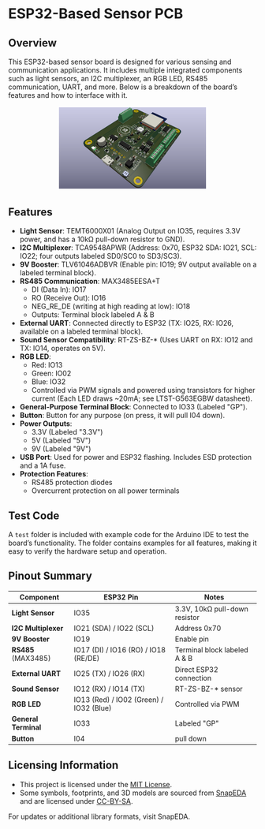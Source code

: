 # ESP32-Based Sensor PCB

## Overview
This ESP32-based sensor board is designed for various sensing and communication applications. It includes multiple integrated components such as light sensors, an I2C multiplexer, an RGB LED, RS485 communication, UART, and more. Below is a breakdown of the board’s features and how to interface with it.

<p align="center">
  <img src="https://github.com/blazjerman/ESP32-Based-Sensor-PCB/blob/main/pcb.png" width="300">
</p>

## Features
- **Light Sensor**: TEMT6000X01 (Analog Output on IO35, requires 3.3V power, and has a 10kΩ pull-down resistor to GND).
- **I2C Multiplexer**: TCA9548APWR (Address: 0x70, ESP32 SDA: IO21, SCL: IO22; four outputs labeled SD0/SC0 to SD3/SC3).
- **9V Booster**: TLV61046ADBVR (Enable pin: IO19; 9V output available on a labeled terminal block).
- **RS485 Communication**: MAX3485EESA+T
  - DI (Data In): IO17
  - RO (Receive Out): IO16
  - NEG_RE_DE (writing at high reading at low): IO18
  - Outputs: Terminal block labeled A & B
- **External UART**: Connected directly to ESP32 (TX: IO25, RX: IO26, available on a labeled terminal block).
- **Sound Sensor Compatibility**: RT-ZS-BZ-* (Uses UART on RX: IO12 and TX: IO14, operates on 5V).
- **RGB LED**:
  - Red: IO13
  - Green: IO02
  - Blue: IO32
  - Controlled via PWM signals and powered using transistors for higher current (Each LED draws ~20mA; see LTST-G563EGBW datasheet).
- **General-Purpose Terminal Block**: Connected to IO33 (Labeled "GP").
- **Button**: Button for any purpose (on press, it will pull I04 down).
- **Power Outputs**:
  - 3.3V (Labeled "3.3V")
  - 5V (Labeled "5V")
  - 9V (Labeled "9V")
- **USB Port**: Used for power and ESP32 flashing. Includes ESD protection and a 1A fuse.
- **Protection Features**:
  - RS485 protection diodes
  - Overcurrent protection on all power terminals

## Test Code
A `test` folder is included with example code for the Arduino IDE to test the board’s functionality. The folder contains examples for all features, making it easy to verify the hardware setup and operation.

## Pinout Summary
| Component             | ESP32 Pin  | Notes |
|----------------------|-----------|-------|
| **Light Sensor**     | IO35      | 3.3V, 10kΩ pull-down resistor |
| **I2C Multiplexer**  | IO21 (SDA) / IO22 (SCL) | Address 0x70 |
| **9V Booster**       | IO19      | Enable pin |
| **RS485** (MAX3485) | IO17 (DI) / IO16 (RO) / IO18 (RE/DE) | Terminal block labeled A & B |
| **External UART**    | IO25 (TX) / IO26 (RX) | Direct ESP32 connection |
| **Sound Sensor**     | IO12 (RX) / IO14 (TX) | RT-ZS-BZ-* sensor |
| **RGB LED**         | IO13 (Red) / IO02 (Green) / IO32 (Blue) | Controlled via PWM |
| **General Terminal** | IO33      | Labeled "GP" |
| **Button** | I04      | pull down |

## Licensing Information
- This project is licensed under the [MIT License](LICENSE).
- Some symbols, footprints, and 3D models are sourced from [SnapEDA](https://www.snapeda.com) and are licensed under [CC-BY-SA](https://creativecommons.org/licenses/by-sa/4.0/).

For updates or additional library formats, visit SnapEDA.

